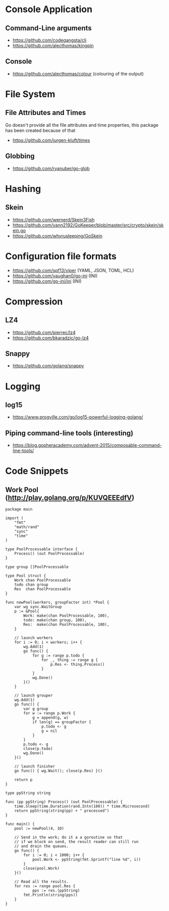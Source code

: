 # Console Application

## Command-Line arguments

* https://github.com/codegangsta/cli
* https://github.com/alecthomas/kingpin

## Console

* https://github.com/alecthomas/colour (colouring of the output)


# File System

## File Attributes and Times

Go doesn't provide all the file attributes and time properties, this package has been created because of that

* https://github.com/jurgen-kluft/times

## Globbing

* https://github.com/ryanuber/go-glob


# Hashing

## Skein

* https://github.com/wernerd/Skein3Fish
* https://github.com/yann2192/GoKeeper/blob/master/src/crypto/skein/skein.go
* https://github.com/whyrusleeping/GoSkein


# Configuration file formats

* https://github.com/spf13/viper     (YAML, JSON, TOML, HCL)
* https://github.com/vaughan0/go-ini (INI)
* https://github.com/go-ini/ini      (INI)


# Compression

## LZ4

* https://github.com/pierrec/lz4
* https://github.com/bkaradzic/go-lz4

## Snappy

* https://github.com/golang/snappy


# Logging

## log15

* https://www.progville.com/go/log15-powerful-logging-golang/


## Piping command-line tools (interesting)

* https://blog.gopheracademy.com/advent-2015/composable-command-line-tools/


# Code Snippets

## Work Pool (http://play.golang.org/p/KUVQEEEdfV)

```
package main

import (
	"fmt"
	"math/rand"
	"sync"
	"time"
)

type PoolProcessable interface {
	Process() (out PoolProcessable)
}

type group []PoolProcessable

type Pool struct {
	Work chan PoolProcessable
	todo chan group
	Res  chan PoolProcessable
}

func newPool(workers, groupFactor int) *Pool {
	var wg sync.WaitGroup
	p := &Pool{
		Work: make(chan PoolProcessable, 100),
		todo: make(chan group, 100),
		Res:  make(chan PoolProcessable, 100),
	}

	// launch workers
	for i := 0; i < workers; i++ {
		wg.Add(1)
		go func() {
			for g := range p.todo {
				for _, thing := range g {
					p.Res <- thing.Process()
				}
			}
			wg.Done()
		}()
	}

	// launch grouper
	wg.Add(1)
	go func() {
		var g group
		for w := range p.Work {
			g = append(g, w)
			if len(g) == groupFactor {
				p.todo <- g
				g = nil
			}
		}
		p.todo <- g
		close(p.todo)
		wg.Done()
	}()

	// launch finisher
	go func() { wg.Wait(); close(p.Res) }()

	return p
}

type ppString string

func (pp ppString) Process() (out PoolProcessable) {
	time.Sleep(time.Duration(rand.Intn(100)) * time.Microsecond)
	return ppString(string(pp) + " processed")
}

func main() {
	pool := newPool(4, 10)

	// Send in the work; do it a a goroutine so that
	// if we block on send, the result reader can still run
	// and drain the queues.
	go func() {
		for i := 0; i < 1000; i++ {
			pool.Work <- ppString(fmt.Sprintf("line %d", i))
		}
		close(pool.Work)
	}()

	// Read all the results.
	for res := range pool.Res {
	        pps := res.(ppString)
		fmt.Println(string(pps))
	}
}
```
